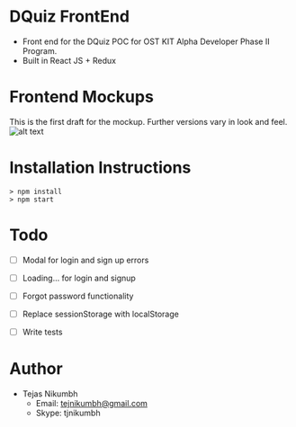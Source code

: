 # DQuiz FrontEnd
- Front end for the DQuiz POC for OST KIT Alpha Developer Phase II Program.
- Built in React JS + Redux

# Frontend Mockups
This is the first draft for the mockup. Further versions vary in look and feel.
![alt text](https://github.com/tejasnikumbh/ost-poc-frontend/blob/master/resources/dquiz.png)

# Installation Instructions
```
> npm install
> npm start
```
# Todo
- [ ] Modal for login and sign up errors
- [ ] Loading... for login and signup
- [ ] Forgot password functionality
- [ ] Replace sessionStorage with localStorage
- [ ] Write tests


# Author
- Tejas Nikumbh
  - Email: tejnikumbh@gmail.com
  - Skype: tjnikumbh
